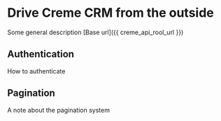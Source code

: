 # Drive Creme CRM from the outside

Some general description
[Base url]({{ creme_api_rool_url }})

## Authentication

How to authenticate

## Pagination

A note about the pagination system

